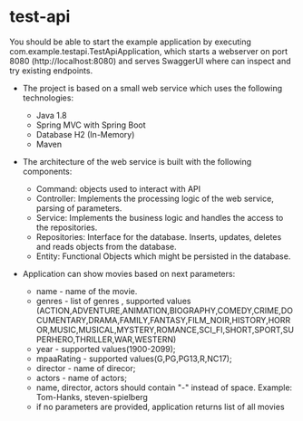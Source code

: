 # test-api

You should be able to start the example application by executing com.example.testapi.TestApiApplication, which starts a webserver on port 8080 (http://localhost:8080) and serves SwaggerUI where can inspect and try existing endpoints.

* The project is based on a small web service which uses the following technologies:

    * Java 1.8
    * Spring MVC with Spring Boot
    * Database H2 (In-Memory)
    * Maven

* The architecture of the web service is built with the following components:
   * Command: objects used to interact with API
   * Controller: Implements the processing logic of the web service, parsing of parameters.
   * Service: Implements the business logic and handles the access to the repositories.
   * Repositories: Interface for the database. Inserts, updates, deletes and reads objects from the database.
   * Entity: Functional Objects which might be persisted in the database.

* Application can show movies based on next parameters:
    * name - name of the movie.
    * genres - list of genres , supported values (ACTION,ADVENTURE,ANIMATION,BIOGRAPHY,COMEDY,CRIME,DOCUMENTARY,DRAMA,FAMILY,FANTASY,FILM_NOIR,HISTORY,HORROR,MUSIC,MUSICAL,MYSTERY,ROMANCE,SCI_FI,SHORT,SPORT,SUPERHERO,THRILLER,WAR,WESTERN)
    * year - supported values(1900-2099);
    * mpaaRating - supported values(G,PG,PG13,R,NC17);
    * director - name of direcor;
    * actors - name of actors;
    * name, director, actors  should contain "-" instead of space. Example: Tom-Hanks, steven-spielberg
    * if no parameters are provided, application returns list of all movies


